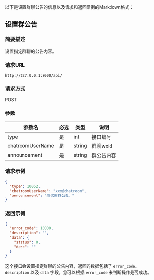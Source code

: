 以下是设置群聊公告的信息以及请求和返回示例的Markdown格式：

## 设置群公告

### 简要描述

设置指定群聊的公告内容。

### 请求URL

```
http://127.0.0.1:8000/api/
```

### 请求方式

POST

### 参数

| 参数名           | 必选 | 类型   | 说明             |
| ---------------- | ---- | ------ | ---------------- |
| type             | 是   | int    | 接口编号         |
| chatroomUserName | 是   | string | 群聊wxid         |
| announcement     | 是   | string | 群公告内容       |

### 请求示例

```json
{
  "type": 10052,
  "chatroomUserName": "xxx@chatroom",
  "announcement": "测试用群公告。"
}
```

### 返回示例

```json
{
  "error_code": 10000,
  "description": "",
  "data": {
    "status": 0,
    "desc": ""
  }
}
```

这个接口会设置指定群聊的公告内容，返回的数据包括了 `error_code`、`description` 以及 `data` 字段，您可以根据 `error_code` 来判断操作是否成功。